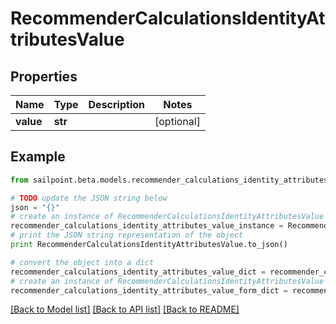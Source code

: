 # RecommenderCalculationsIdentityAttributesValue


## Properties
Name | Type | Description | Notes
------------ | ------------- | ------------- | -------------
**value** | **str** |  | [optional] 

## Example

```python
from sailpoint.beta.models.recommender_calculations_identity_attributes_value import RecommenderCalculationsIdentityAttributesValue

# TODO update the JSON string below
json = "{}"
# create an instance of RecommenderCalculationsIdentityAttributesValue from a JSON string
recommender_calculations_identity_attributes_value_instance = RecommenderCalculationsIdentityAttributesValue.from_json(json)
# print the JSON string representation of the object
print RecommenderCalculationsIdentityAttributesValue.to_json()

# convert the object into a dict
recommender_calculations_identity_attributes_value_dict = recommender_calculations_identity_attributes_value_instance.to_dict()
# create an instance of RecommenderCalculationsIdentityAttributesValue from a dict
recommender_calculations_identity_attributes_value_form_dict = recommender_calculations_identity_attributes_value.from_dict(recommender_calculations_identity_attributes_value_dict)
```
[[Back to Model list]](../README.md#documentation-for-models) [[Back to API list]](../README.md#documentation-for-api-endpoints) [[Back to README]](../README.md)


